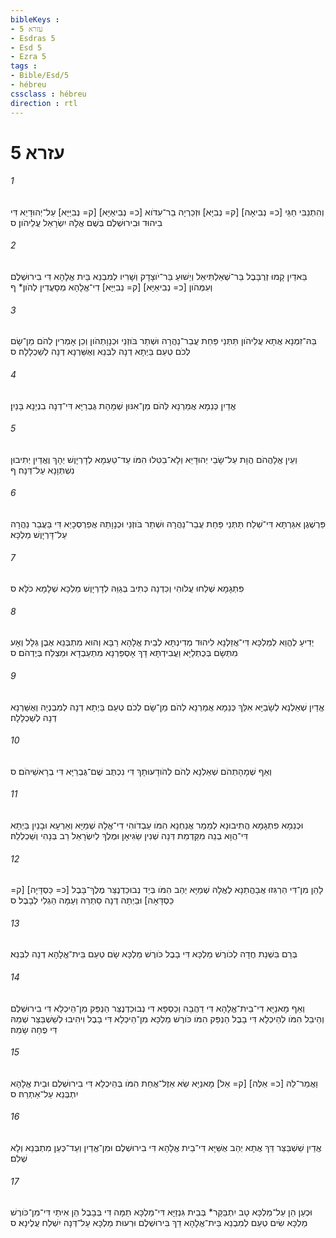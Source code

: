 ```yaml
---
bibleKeys : 
- עזרא 5
- Esdras 5
- Esd 5
- Ezra 5
tags : 
- Bible/Esd/5
- hébreu
cssclass : hébreu
direction : rtl
---
```


# עזרא 5

###### 1
וְהִתְנַבִּי חַגַּי [כ= נְבִיאָה] [ק= נְבִיָּא] וּזְכַרְיָה בַר־עִדֹּוא [כ= נְבִיאַיָּא] [ק= נְבִיַּיָּא] עַל־יְהוּדָיֵא דִּי בִיהוּד וּבִירוּשְׁלֶם בְּשֻׁם אֱלָהּ יִשְׂרָאֵל עֲלֵיהֹון׃ ס
###### 2
בֵּאדַיִן קָמוּ זְרֻבָּבֶל בַּר־שְׁאַלְתִּיאֵל וְיֵשׁוּעַ בַּר־יֹוצָדָק וְשָׁרִיו לְמִבְנֵא בֵּית אֱלָהָא דִּי בִירוּשְׁלֶם וְעִמְּהֹון [כ= נְבִיאַיָּא] [ק= נְבִיַּיָּא] דִי־אֱלָהָא מְסָעֲדִין לְהֹון׃* ף
###### 3
בֵּהּ־זִמְנָא אֲתָא עֲלֵיהֹון תַּתְּנַי פַּחַת עֲבַר־נַהֲרָה וּשְׁתַר בֹּוזְנַי וּכְנָוָתְהֹון וְכֵן אָמְרִין לְהֹם מַן־שָׂם לְכֹם טְעֵם בַּיְתָא דְנָה לִבְּנֵא וְאֻשַּׁרְנָא דְנָה לְשַׁכְלָלָה׃ ס
###### 4
אֱדַיִן כְּנֵמָא אֲמַרְנָא לְּהֹם מַן־אִנּוּן שְׁמָהָת גֻּבְרַיָּא דִּי־דְנָה בִנְיָנָא בָּנַיִן׃
###### 5
וְעֵין אֱלָהֲהֹם הֲוָת עַל־שָׂבֵי יְהוּדָיֵא וְלָא־בַטִּלוּ הִמֹּו עַד־טַעְמָא לְדָרְיָוֶשׁ יְהָךְ וֶאֱדַיִן יְתִיבוּן נִשְׁתְּוָנָא עַל־דְּנָה׃ ף
###### 6
פַּרְשֶׁגֶן אִגַּרְתָּא דִּי־שְׁלַח תַּתְּנַי פַּחַת עֲבַר־נַהֲרָה וּשְׁתַר בֹּוזְנַי וּכְנָוָתֵהּ אֲפַרְסְכָיֵא דִּי בַּעֲבַר נַהֲרָה עַל־דָּרְיָוֶשׁ מַלְכָּא׃
###### 7
פִּתְגָמָא שְׁלַחוּ עֲלֹוהִי וְכִדְנָה כְּתִיב בְּגַוֵּהּ לְדָרְיָוֶשׁ מַלְכָּא שְׁלָמָא כֹלָּא׃ ס
###### 8
יְדִיעַ לֶהֱוֵא לְמַלְכָּא דִּי־אֲזַלְנָא לִיהוּד מְדִינְתָּא לְבֵית אֱלָהָא רַבָּא וְהוּא מִתְבְּנֵא אֶבֶן גְּלָל וְאָע מִתְּשָׂם בְּכֻתְלַיָּא וַעֲבִידְתָּא דָךְ אָסְפַּרְנָא מִתְעַבְדָא וּמַצְלַח בְּיֶדְהֹם׃ ס
###### 9
אֱדַיִן שְׁאֵלְנָא לְשָׂבַיָּא אִלֵּךְ כְּנֵמָא אֲמַרְנָא לְהֹם מַן־שָׂם לְכֹם טְעֵם בַּיְתָא דְנָה לְמִבְנְיָה וְאֻשַּׁרְנָא דְנָה לְשַׁכְלָלָה׃
###### 10
וְאַף שְׁמָהָתְהֹם שְׁאֵלְנָא לְהֹם לְהֹודָעוּתָךְ דִּי נִכְתֻּב שֻׁם־גֻּבְרַיָּא דִּי בְרָאשֵׁיהֹם׃ ס
###### 11
וּכְנֵמָא פִתְגָמָא הֲתִיבוּנָא לְמֵמַר אֲנַחְנָא הִמֹּו עַבְדֹוהִי דִי־אֱלָהּ שְׁמַיָּא וְאַרְעָא וּבָנַיִן בַּיְתָא דִּי־הֲוָא בְנֵה מִקַּדְמַת דְּנָה שְׁנִין שַׂגִּיאָן וּמֶלֶךְ לְיִשְׂרָאֵל רַב בְּנָהִי וְשַׁכְלְלֵהּ׃
###### 12
לָהֵן מִן־דִּי הַרְגִּזוּ אֲבָהֳתַנָא לֶאֱלָהּ שְׁמַיָּא יְהַב הִמֹּו בְּיַד נְבוּכַדְנֶצַּר מֶלֶךְ־בָּבֶל [כ= כַּסְדָּיָה] [ק= כַּסְדָּאָה] וּבַיְתָה דְנָה סַתְרֵהּ וְעַמָּה הַגְלִי לְבָבֶל׃ ס
###### 13
בְּרַם בִּשְׁנַת חֲדָה לְכֹורֶשׁ מַלְכָּא דִּי בָבֶל כֹּורֶשׁ מַלְכָּא שָׂם טְעֵם בֵּית־אֱלָהָא דְנָה לִבְּנֵא׃
###### 14
וְאַף מָאנַיָּא דִי־בֵית־אֱלָהָא דִּי דַהֲבָה וְכַסְפָּא דִּי נְבוּכַדְנֶצַּר הַנְפֵּק מִן־הֵיכְלָא דִּי בִירוּשְׁלֶם וְהֵיבֵל הִמֹּו לְהֵיכְלָא דִּי בָבֶל הַנְפֵּק הִמֹּו כֹּורֶשׁ מַלְכָּא מִן־הֵיכְלָא דִּי בָבֶל וִיהִיבוּ לְשֵׁשְׁבַּצַּר שְׁמֵהּ דִּי פֶחָה שָׂמֵהּ׃
###### 15
וַאֲמַר־לֵהּ [כ= אֵלֶּה] [ק= אֵל] מָאנַיָּא שֵׂא אֵזֶל־אֲחֵת הִמֹּו בְּהֵיכְלָא דִּי בִירוּשְׁלֶם וּבֵית אֱלָהָא יִתְבְּנֵא עַל־אַתְרֵהּ׃ ס
###### 16
אֱדַיִן שֵׁשְׁבַּצַּר דֵּךְ אֲתָא יְהַב אֻשַּׁיָּא דִּי־בֵית אֱלָהָא דִּי בִירוּשְׁלֶם וּמִן־אֱדַיִן וְעַד־כְּעַן מִתְבְּנֵא וְלָא שְׁלִם׃
###### 17
וּכְעַן הֵן עַל־מַלְכָּא טָב יִתְבַּקַּר* בְּבֵית גִּנְזַיָּא דִּי־מַלְכָּא תַמָּה דִּי בְּבָבֶל הֵן אִיתַי דִּי־מִן־כֹּורֶשׁ מַלְכָּא שִׂים טְעֵם לְמִבְנֵא בֵּית־אֱלָהָא דֵךְ בִּירוּשְׁלֶם וּרְעוּת מַלְכָּא עַל־דְּנָה יִשְׁלַח עֲלֶינָא׃ ס
